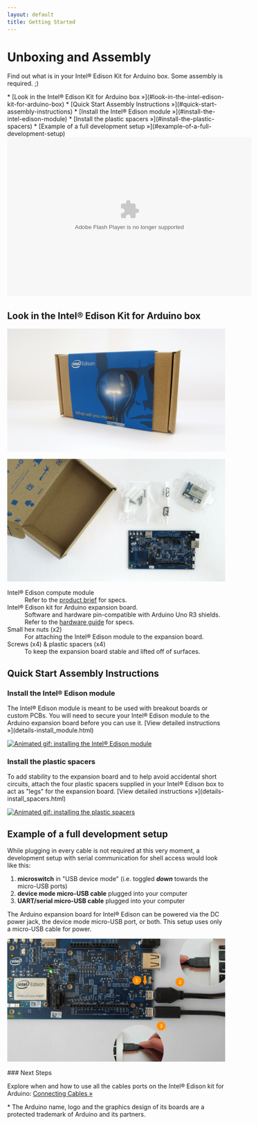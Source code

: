 ```yaml
---
layout: default
title: Getting Started
---
```


# Unboxing and Assembly

Find out what is in your Intel® Edison Kit for Arduino box. Some assembly is required. ;)

<div id="toc" class="box" markdown="1">
* [Look in the Intel® Edison Kit for Arduino box »](#look-in-the-intel-edison-kit-for-arduino-box)
* [Quick Start Assembly Instructions »](#quick-start-assembly-instructions)
  * [Install the Intel® Edison module »](#install-the-intel-edison-module)
  * [Install the plastic spacers »](#install-the-plastic-spacers)
* [Example of a full development setup »](#example-of-a-full-development-setup)
</div>

<div id="related-videos" class="callout video">
  <object id="flashObj" width="565" height="367" classid="clsid:D27CDB6E-AE6D-11cf-96B8-444553540000" codebase="http://download.macromedia.com/pub/shockwave/cabs/flash/swflash.cab#version=9,0,47,0"><param name="movie" value="http://c.brightcove.com/services/viewer/federated_f9?isVid=1" /><param name="bgcolor" value="#FFFFFF" /><param name="flashVars" value="videoId=4117865880001&playerID=741496470001&playerKey=AQ~~,AAAArH1stHk~,LuRqJUw7MaeYQkat5frTpWWPINh71g7p&domain=embed&dynamicStreaming=true" /><param name="base" value="http://admin.brightcove.com" /><param name="seamlesstabbing" value="false" /><param name="allowFullScreen" value="true" /><param name="swLiveConnect" value="true" /><param name="allowScriptAccess" value="always" /><embed src="http://c.brightcove.com/services/viewer/federated_f9?isVid=1" bgcolor="#FFFFFF" flashVars="videoId=4117865880001&playerID=741496470001&playerKey=AQ~~,AAAArH1stHk~,LuRqJUw7MaeYQkat5frTpWWPINh71g7p&domain=embed&dynamicStreaming=true" base="http://admin.brightcove.com" name="flashObj" width="565" height="367" seamlesstabbing="false" type="application/x-shockwave-flash" allowFullScreen="true" swLiveConnect="true" allowScriptAccess="always" pluginspage="http://www.macromedia.com/shockwave/download/index.cgi?P1_Prod_Version=ShockwaveFlash"></embed></object>
</div>

## Look in the Intel® Edison Kit for Arduino box

![Closed Intel® Edison retail box](images/retail_box.png)

![Unpacked Intel® Edison retail box](images/retail_box-unpacked.png)

<dl>

  <dt>Intel® Edison compute module</dt>
  <dd>Refer to the <a href="http://www.intel.com/support/edison/sb/CS-035277.htm">product brief</a> for specs.</dd>

  <dt>Intel® Edison kit for Arduino expansion board.</dt>
  <dd>Software and hardware pin-compatible with Arduino Uno R3 shields. Refer to the <a href="http://www.intel.com/support/edison/sb/CS-035275.htm">hardware guide</a> for specs.</dd>

  <dt>Small hex nuts (x2)</dt>
  <dd>For attaching the Intel® Edison module to the expansion board.</dd>

  <dt>Screws (x4) &amp; plastic spacers (x4)</dt>
  <dd>To keep the expansion board stable and lifted off of surfaces.</dd>

</dl>


## Quick Start Assembly Instructions


### Install the Intel® Edison module

<div class="tldr" markdown="1">
The Intel® Edison module is meant to be used with breakout boards or custom PCBs. You will need to secure your Intel® Edison module to the Arduino expansion board before you can use it. [View detailed instructions »](details-install_module.html)
</div>

[![Animated gif: installing the Intel® Edison module](images/module_install-animated.gif)](details-install_module.html)


### Install the plastic spacers

<div class="tldr" markdown="1">
To add stability to the expansion board and to help avoid accidental short circuits, attach the four plastic spacers supplied in your Intel® Edison box to act as "legs" for the expansion board. [View detailed instructions »](details-install_spacers.html)
</div>

[![Animated gif: installing the plastic spacers](images/spacer_install-animated.gif)](details-install_spacers.html)


## Example of a full development setup

While plugging in every cable is not required at this very moment, a development setup with serial communication for shell access would look like this:

1. **microswitch** in "USB device mode" (i.e. toggled **_down_** towards the micro-USB ports)
2. **device mode micro-USB cable** plugged into your computer
3. **UART/serial micro-USB cable** plugged into your computer

The Arduino expansion board for Intel® Edison can be powered via the DC power jack, the device mode micro-USB port, or both. This setup uses only a micro-USB cable for power.

![Cable and microswitch setup for Intel® Edison development](images/cables-full_dev_setup.png)

<div id="next-steps" class="note" markdown="1">
### Next Steps

Explore when and how to use all the cables ports on the Intel® Edison kit for Arduino: [Connecting Cables »](connecting_cables.html)
</div>

<div class="footnote">
* The Arduino name, logo and the graphics design of its boards are a protected trademark of Arduino and its partners.
</div>